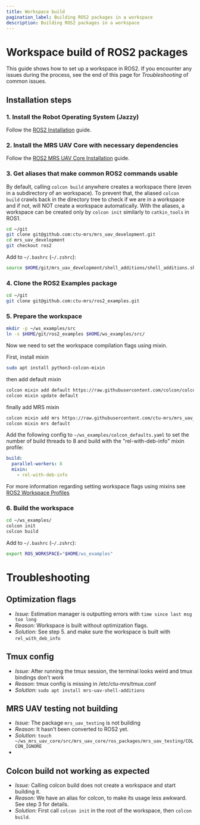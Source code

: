 ```yaml
---
title: Workspace build
pagination_label: Building ROS2 packages in a workspace
description: Building ROS2 packages in a workspace
---
```

# Workspace build of ROS2 packages

This guide shows how to set up a workspace in ROS2.
If you encounter any issues during the process, see the end of this page for *Troubleshooting* of common issues.


## Installation steps

### 1. Install the Robot Operating System (Jazzy)

  Follow the [ROS2 Installation](https://ctu-mrs.github.io/docs/prerequisites/ros2/installation) guide. 

### 2. Install the MRS UAV Core with necessary dependencies

  Follow the [ROS2 MRS UAV Core Installation](https://ctu-mrs.github.io/docs/installation/ros2-installation) guide. 
  
### 3. Get aliases that make common ROS2 commands usable

By default, calling `colcon build` anywhere creates a workspace there (even in a subdirectory of an workspace).
To prevent that, the aliased `colcon build` crawls back in the directory tree to check if we are in a workspace and if not, will NOT create a workspace automatically.
With the aliases, a workspace can be created only by `colcon init` similarly to `catkin_tools` in ROS1.

```bash
cd ~/git
git clone git@github.com:ctu-mrs/mrs_uav_development.git
cd mrs_uav_development
git checkout ros2
```

Add to `~/.bashrc` (`~/.zshrc`): 
```bash
source $HOME/git/mrs_uav_development/shell_additions/shell_additions.sh
```

### 4. Clone the ROS2 Examples package

```bash
cd ~/git
git clone git@github.com:ctu-mrs/ros2_examples.git
```

### 5. Prepare the workspace

```bash
mkdir -p ~/ws_examples/src
ln -s $HOME/git/ros2_examples $HOME/ws_examples/src/
```

Now we need to set the workspace compilation flags using mixin.

First, install mixin
```bash
sudo apt install python3-colcon-mixin
```

then add default mixin

```bash
colcon mixin add default https://raw.githubusercontent.com/colcon/colcon-mixin-repository/master/index.yaml
colcon mixin update default
```

finally add MRS mixin

```bash
colcon mixin add mrs https://raw.githubusercontent.com/ctu-mrs/mrs_uav_development/refs/heads/ros2/mixin/index.yaml
colcon mixin mrs default
```

Add the following config to `~/ws_examples/colcon_defaults.yaml` to set the number of build threads to 8 and build with the "rel-with-deb-info" mixin profile:
```yaml
build:
  parallel-workers: 8
  mixin:
    - rel-with-deb-info
```

For more information regarding setting workspace flags using mixins see [ROS2 Workspace Profiles](https://ctu-mrs.github.io/docs/prerequisites/ros2/ros1-ros2-patterns/workspace_profiles)

### 6. Build the workspace
```bash
cd ~/ws_examples/
colcon init
colcon build
```

Add to `~/.bashrc` (`~/.zshrc`):
```bash
export ROS_WORKSPACE="$HOME/ws_examples"
```

# Troubleshooting

## Optimization flags 
* *Issue:* Estimation manager is outputting errors with `time since last msg too long`
* *Reason:* Workspace is built without optimization flags.
* *Solution:* See step 5. and make sure the workspace is built with `rel_with_deb_info`

## Tmux config
* *Issue:* After running the tmux session, the terminal looks weird and tmux bindings don't work
* *Reason:* tmux config is missing in /etc/ctu-mrs/tmux.conf
* *Solution:* `sudo apt install mrs-uav-shell-additions`

## MRS UAV testing not building
* *Issue:* The package `mrs_uav_testing` is not building 
* *Reason:* It hasn't been converted to ROS2 yet.
* *Solution:* `touch ~/ws_mrs_uav_core/src/mrs_uav_core/ros_packages/mrs_uav_testing/COLCON_IGNORE`
* 
## Colcon build not working as expected
* *Issue:* Calling colcon build does not create a workspace and start building it.
* *Reason:* We have an alias for colcon, to make its usage less awkward. See step 3 for details.
* *Solution:* First call `colcon init` in the root of the workspace, then `colcon build`.

